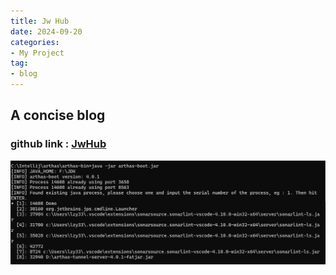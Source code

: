 ```yaml
---
title: Jw Hub
date: 2024-09-20
categories: 
- My Project
tag:
- blog
---
```


## A concise blog

### github link : [JwHub](https://github.com/guduyili/Jw-Hub)


![1](./images/2.png)
